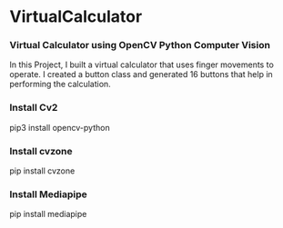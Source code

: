 # VirtualCalculator
### Virtual Calculator using OpenCV Python Computer Vision
In this Project, I built a virtual calculator that uses finger movements to operate. I created a button class and generated 16 buttons that help in performing the calculation. 

### Install Cv2
pip3 install opencv-python

### Install cvzone
pip install cvzone

### Install Mediapipe
pip install mediapipe
